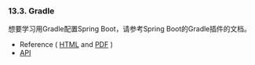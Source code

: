 ### 13.3. Gradle

想要学习用Gradle配置Spring Boot，请参考Spring Boot的Gradle插件的文档。

  - Reference ( [HTML](http://docs.spring.io/spring-boot/docs/2.0.0.M3/gradle-plugin//reference/html) and [PDF](http://docs.spring.io/spring-boot/docs/2.0.0.M3/gradle-plugin//reference/pdf/spring-boot-gradle-plugin-reference.pdf) ) 
  - [API](http://docs.spring.io/spring-boot/docs/2.0.0.M3/gradle-plugin//api)